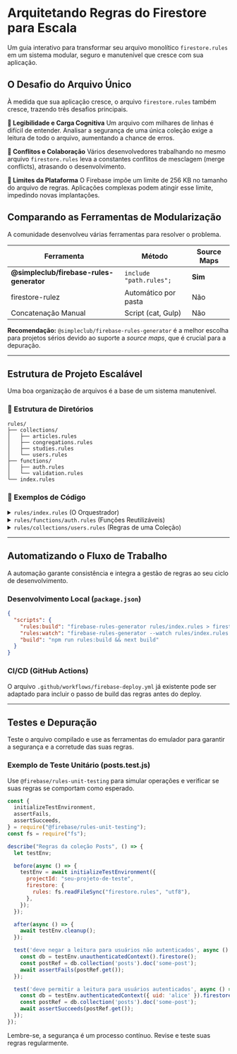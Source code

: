 # Arquitetando Regras do Firestore para Escala

Um guia interativo para transformar seu arquivo monolítico `firestore.rules` em um sistema modular, seguro e manutenível que cresce com sua aplicação.

## O Desafio do Arquivo Único

À medida que sua aplicação cresce, o arquivo `firestore.rules` também cresce, trazendo três desafios principais.

**🤯 Legibilidade e Carga Cognitiva**
Um arquivo com milhares de linhas é difícil de entender. Analisar a segurança de uma única coleção exige a leitura de todo o arquivo, aumentando a chance de erros.

**🤝 Conflitos e Colaboração**
Vários desenvolvedores trabalhando no mesmo arquivo `firestore.rules` leva a constantes conflitos de mesclagem (merge conflicts), atrasando o desenvolvimento.

**📏 Limites da Plataforma**
O Firebase impõe um limite de 256 KB no tamanho do arquivo de regras. Aplicações complexas podem atingir esse limite, impedindo novas implantações.

## Comparando as Ferramentas de Modularização

A comunidade desenvolveu várias ferramentas para resolver o problema.

| Ferramenta | Método | Source Maps |
|---|---|---|
| **@simpleclub/firebase-rules-generator** | `include "path.rules";` | **Sim** |
| firestore-rulez | Automático por pasta | Não |
| Concatenação Manual | Script (cat, Gulp) | Não |

**Recomendação:** `@simpleclub/firebase-rules-generator` é a melhor escolha para projetos sérios devido ao suporte a *source maps*, que é crucial para a depuração.

---

## Estrutura de Projeto Escalável

Uma boa organização de arquivos é a base de um sistema manutenível.

### 📂 Estrutura de Diretórios

```
rules/
├── collections/
│   ├── articles.rules
│   ├── congregations.rules
│   ├── studies.rules
│   └── users.rules
├── functions/
│   ├── auth.rules
│   └── validation.rules
└── index.rules
```

### 📄 Exemplos de Código

<details>
<summary><code>rules/index.rules</code> (O Orquestrador)</summary>

```
rules_version = '2';

service cloud.firestore {
  match /databases/{database}/documents {
    // 1. Funções de utilidade devem ser incluídas primeiro
    include "functions/auth.rules";
    include "functions/validation.rules";

    // 2. Regras específicas das coleções
    include "collections/users.rules";
    include "collections/congregations.rules";
    include "collections/articles.rules";
    include "collections/studies.rules";
    // Adicione outras coleções aqui
  }
}
```
</details>

<details>
<summary><code>rules/functions/auth.rules</code> (Funções Reutilizáveis)</summary>

```
// Funções relacionadas à autenticação
function isSignedIn() {
  return request.auth != null;
}

function isUser(userId) {
  return isSignedIn() && request.auth.uid == userId;
}

// Outras funções de checagem de perfil poderiam vir aqui
// Ex: function isAdmin() { ... }
```
</details>

<details>
<summary><code>rules/collections/users.rules</code> (Regras de uma Coleção)</summary>

```
match /users/{userId} {
  allow read: if isSignedIn();
  allow write: if isUser(userId);

  // Regras para subcoleções de 'users'
  // match /plans/{planId} { ... }
}
```
</details>

---

## Automatizando o Fluxo de Trabalho

A automação garante consistência e integra a gestão de regras ao seu ciclo de desenvolvimento.

### Desenvolvimento Local (`package.json`)

```json
{
  "scripts": {
    "rules:build": "firebase-rules-generator rules/index.rules > firestore.rules",
    "rules:watch": "firebase-rules-generator --watch rules/index.rules > firestore.rules",
    "build": "npm run rules:build && next build"
  }
}
```

### CI/CD (GitHub Actions)

O arquivo `.github/workflows/firebase-deploy.yml` já existente pode ser adaptado para incluir o passo de build das regras antes do deploy.

---

## Testes e Depuração

Teste o arquivo compilado e use as ferramentas do emulador para garantir a segurança e a corretude das suas regras.

### Exemplo de Teste Unitário (posts.test.js)

Use `@firebase/rules-unit-testing` para simular operações e verificar se suas regras se comportam como esperado.

```javascript
const {
  initializeTestEnvironment,
  assertFails,
  assertSucceeds,
} = require("@firebase/rules-unit-testing");
const fs = require("fs");

describe("Regras da coleção Posts", () => {
  let testEnv;

  before(async () => {
    testEnv = await initializeTestEnvironment({
      projectId: "seu-projeto-de-teste",
      firestore: {
        rules: fs.readFileSync("firestore.rules", "utf8"),
      },
    });
  });

  after(async () => {
    await testEnv.cleanup();
  });

  test('deve negar a leitura para usuários não autenticados', async () => {
    const db = testEnv.unauthenticatedContext().firestore();
    const postRef = db.collection('posts').doc('some-post');
    await assertFails(postRef.get());
  });

  test('deve permitir a leitura para usuários autenticados', async () => {
    const db = testEnv.authenticatedContext({ uid: 'alice' }).firestore();
    const postRef = db.collection('posts').doc('some-post');
    await assertSucceeds(postRef.get());
  });
});
```

Lembre-se, a segurança é um processo contínuo. Revise e teste suas regras regularmente.
